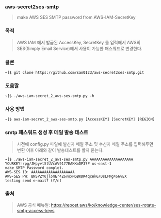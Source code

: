 ### aws-secret2ses-smtp
> make AWS SES SMTP password from AWS-IAM-SecretKey

### 목적
> AWS IAM 에서 발급된 AccessKey, SecretKey 를 입력해서 AWS의 SES(Simply Email Service)에서 사용이 가능한 패스워드로 변경한다.

### 클론
```
~]$ git clone https://github.com/san0123/aws-secret2ses-smtp.git
```

### 도움말
```
~]$ ./aws-iam-secret_2_aws-ses-smtp.py -h
```

### 사용 방법
```
~]$ aws-iam-secret_2_aws-ses-smtp.py [AccessKEY] [SecretKEY] [REGION]
```

### smtp 패스워드 생성 후 메일 발송 테스트
> 사전에 config.py 파일에 발신자 메일 주소 및 수신자 메일 주소를 입력해두면 변환 이후 아래와 같이 발송테스트를 할지 묻는다.
```
~]$ ./aws-iam-secret_2_aws-ses-smtp.py AAAAAAAAAAAAAAAAAAAA YOURKEYrrpg/JHpyvtStUVcAV9177EAKKmDP37P us-east-1
make SMTP Password complet.
AWS-SES ID: AAAAAAAAAAAAAAAAAAAA
AWS-SES PW: BNSPZY0jlomEr4Z6voxNGBKDK4qcWk6/DsLPMg466vEX
testing send e-mail? (Y/n)
```

### 출처
> AWS 공식 메뉴얼: https://repost.aws/ko/knowledge-center/ses-rotate-smtp-access-keys
